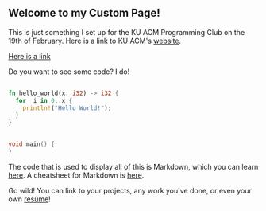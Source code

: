 ## Welcome to my Custom Page!

This is just something I set up for the KU ACM Programming Club on the 19th of February. Here is a link to KU ACM's [website](https://acmatku.github.io/). 

[Here is a link](https://acmatku.github.io/)

Do you want to see some code? I do!
```rust

fn hello_world(x: i32) -> i32 {
  for _i in 0..x {
    println!("Hello World!");
  }
}

```
```c++

void main() {
}

```

The code that is used to display all of this is Markdown, which you can learn [here](https://guides.github.com/features/mastering-markdown/). 
A cheatsheet for Markdown is [here](https://github.com/adam-p/markdown-here/wiki/Markdown-Cheatsheet).

Go wild! You can link to your projects, any work you've done, or even your own [resume](resume.txt)!
